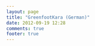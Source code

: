 ```yaml
---
layout: page
title: "GreenfootKara (German)"
date: 2012-09-19 12:28
comments: true
footer: true
---
```

